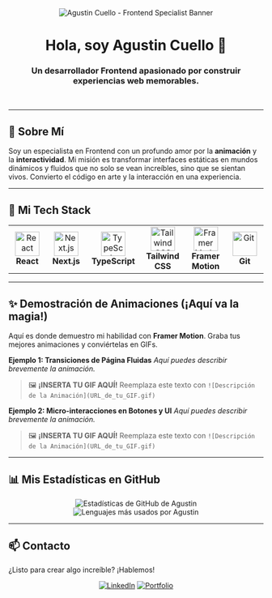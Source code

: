 <div align="center">
  <img src="http://googleusercontent.com/image_generation_content/1" alt="Agustin Cuello - Frontend Specialist Banner"/>
</div>

<div align="center">
  <h1 align="center">Hola, soy Agustin Cuello 👋</h1>
  <h3 align="center">Un desarrollador Frontend apasionado por construir experiencias web memorables.</h3>
</div>

<br>

---

## 💫 Sobre Mí

<p align="left">
  Soy un especialista en Frontend con un profundo amor por la <strong>animación</strong> y la <strong>interactividad</strong>. Mi misión es transformar interfaces estáticas en mundos dinámicos y fluidos que no solo se vean increíbles, sino que se sientan vivos. Convierto el código en arte y la interacción en una experiencia.
</p>

---

## 🚀 Mi Tech Stack

<table width="100%">
  <tr>
    <td align="center" width="120">
      <img src="https://skillicons.dev/icons?i=react" width="48" height="48" alt="React" />
      <br><strong>React</strong>
    </td>
    <td align="center" width="120">
      <img src="https://skillicons.dev/icons?i=nextjs" width="48" height="48" alt="Next.js" />
      <br><strong>Next.js</strong>
    </td>
    <td align="center" width="120">
      <img src="https://skillicons.dev/icons?i=ts" width="48" height="48" alt="TypeScript" />
      <br><strong>TypeScript</strong>
    </td>
    <td align="center" width="120">
      <img src="https://skillicons.dev/icons?i=tailwind" width="48" height="48" alt="Tailwind CSS" />
      <br><strong>Tailwind CSS</strong>
    </td>
    <td align="center" width="120">
      <img src="https://skillicons.dev/icons?i=framer" width="48" height="48" alt="Framer Motion" />
      <br><strong>Framer Motion</strong>
    </td>
     <td align="center" width="120">
      <img src="https://skillicons.dev/icons?i=git" width="48" height="48" alt="Git" />
      <br><strong>Git</strong>
    </td>
  </tr>
</table>

---

## ✨ Demostración de Animaciones (¡Aquí va la magia!)

Aquí es donde demuestro mi habilidad con **Framer Motion**. Graba tus mejores animaciones y conviértelas en GIFs.

**Ejemplo 1: Transiciones de Página Fluidas**
*Aquí puedes describir brevemente la animación.*
> 🖼️ **¡INSERTA TU GIF AQUÍ!** Reemplaza este texto con `![Descripción de la Animación](URL_de_tu_GIF.gif)`

**Ejemplo 2: Micro-interacciones en Botones y UI**
*Aquí puedes describir brevemente la animación.*
> 🖼️ **¡INSERTA TU GIF AQUÍ!** Reemplaza este texto con `![Descripción de la Animación](URL_de_tu_GIF.gif)`

---

## 📊 Mis Estadísticas en GitHub

<div align="center">
  <img src="https://github-readme-stats.vercel.app/api?username=otochicatole&show_icons=true&theme=dracula&count_private=true" alt="Estadísticas de GitHub de Agustin" />
  <br>
  <img src="https://github-readme-stats.vercel.app/api/top-langs/?username=otochicatole&layout=compact&theme=dracula" alt="Lenguajes más usados por Agustin" />
</div>

---

## 📫 Contacto

¿Listo para crear algo increíble? ¡Hablemos!

<div align="center">
<a href="https://www.linkedin.com/in/carlos-agustin-nicolas-cuello122" target="_blank"><img src="https://img.shields.io/badge/LinkedIn-0077B5?style=for-the-badge&logo=linkedin&logoColor=white" alt="LinkedIn"></a>
<a href="https://otochicatole.github.io/portafolio/" target="_blank"><img src="https://img.shields.io/badge/Portfolio-8A2BE2?style=for-the-badge&logo=web&logoColor=white" alt="Portfolio"></a>
</div>
